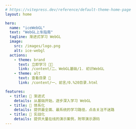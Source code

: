 ```yaml
---
# https://vitepress.dev/reference/default-theme-home-page
layout: home

hero:
  name: "iceWebGL"
  text: "WebGL上车指南"
  tagline: 渐进式学习 WebGL
  image:
    src: /images/logo.png
    alt: ice-webgl
  actions:
    - theme: brand
      text: 立即学习 🏄🏻
      link: /content/二、WebGL基础/1. 初识WebGL
    - theme: alt
      text: 查看目录 👀
      link: /content/一、前言/0.%20目录.html

features:
  - title: 🍭 渐进式
    details: 从基础开始，逐步深入学习 WebGL
  - title: 🌈 体系化
    details: 提供最全面、最系统的学习路径，点击关注不迷路
  - title: 🍓 实战化
    details: 提供大量在线的演示案例，附带演示源码
---
```


